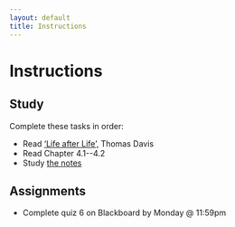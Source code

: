 ```yaml
---
layout: default
title: Instructions
---
```



# Instructions #


## Study

Complete these tasks in order:

+ Read [‘Life after Life’,](/Teaching/Mind/Life.pdf) Thomas Davis
+ Read Chapter 4.1--4.2
+ Study [the notes](/Teaching/Mind/Dualism) 


## Assignments

+ Complete quiz 6 on Blackboard by Monday @ 11:59pm
